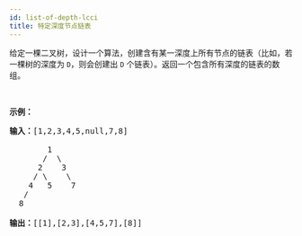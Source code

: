 ```yaml
---
id: list-of-depth-lcci
title: 特定深度节点链表
---
```

给定一棵二叉树，设计一个算法，创建含有某一深度上所有节点的链表（比如，若一棵树的深度为 <code>D</code>，则会创建出 <code>D</code> 个链表）。返回一个包含所有深度的链表的数组。

 

**示例：**


<pre><strong>输入：</strong>[1,2,3,4,5,null,7,8]<br/><br/>        1<br/>       /  \ <br/>      2    3<br/>     / \    \ <br/>    4   5    7<br/>   /<br/>  8<br/><br/><strong>输出：</strong>[[1],[2,3],[4,5,7],[8]]<br/></pre>

